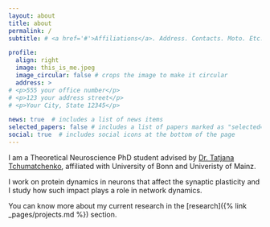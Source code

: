 ```yaml
---
layout: about
title: about
permalink: /
subtitle: # <a href='#'>Affiliations</a>. Address. Contacts. Moto. Etc.

profile:
  align: right
  image: this_is_me.jpeg
  image_circular: false # crops the image to make it circular
  address: >
# <p>555 your office number</p>
# <p>123 your address street</p>
# <p>Your City, State 12345</p>

news: true  # includes a list of news items
selected_papers: false # includes a list of papers marked as "selected={true}"
social: true  # includes social icons at the bottom of the page
---
```


I am a Theoretical Neuroscience PhD student advised by [Dr. Tatjana Tchumatchenko](http://tchumatchenko.de/), affiliated with University of Bonn and Univeristy of Mainz.

I work on protein dynamics in neurons that affect the synaptic plasticity and I study how such impact plays a role in network dynamics.

You can know more about my current research in the [research]({% link _pages/projects.md %}) section.